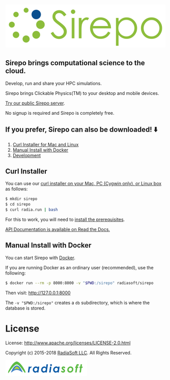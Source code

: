 # ![Sirepo](https://github.com/radiasoft/images/blob/master/sirepo/Sirepo_logo.png)

<p align="center">

## Sirepo brings computational science to the cloud.

Develop, run and share your HPC simulations.
</p>

Sirepo brings Clickable Physics(TM) to your desktop and mobile devices.

[Try our public Sirepo server](http://sirepo.com).

No signup is required and Sirepo is completely free.

## If you prefer, Sirepo can also be downloaded! :arrow_down:
1. [Curl Installer for Mac and Linux](#curl-installer)
2. [Manual Install with Docker](#manual-install-with-docker)
3. [Development](https://github.com/radiasoft/sirepo/wiki/Development)

## Curl Installer

You can use our
[curl installer on your Mac, PC (Cygwin only), or Linux box](https://github.com/radiasoft/download/blob/master/README.md)
as follows:

```bash
$ mkdir sirepo
$ cd sirepo
$ curl radia.run | bash
```

For this to work, you will need to [install the prerequisites](https://github.com/radiasoft/download/blob/master/README.md#requirements).

[API Documentation is available on Read the Docs.](http://sirepo.readthedocs.org)

## Manual Install with Docker

You can start Sirepo with [Docker](https://www.docker.com/).

If you are running Docker as an ordinary user (recommended), use the following:

```bash
$ docker run --rm -p 8000:8000 -v "$PWD:/sirepo" radiasoft/sirepo
```

Then visit: http://127.0.0.1:8000

The `-v "$PWD:/sirepo"` creates a `db` subdirectory, which is where the database is stored.

# License

License: http://www.apache.org/licenses/LICENSE-2.0.html

Copyright (c) 2015-2018 [RadiaSoft LLC](http://radiasoft.net/open-source).  All Rights Reserved.

![RadiaSoft](https://github.com/radiasoft/images/blob/master/corporate/RadiaSoftLogoTransparent.png)
